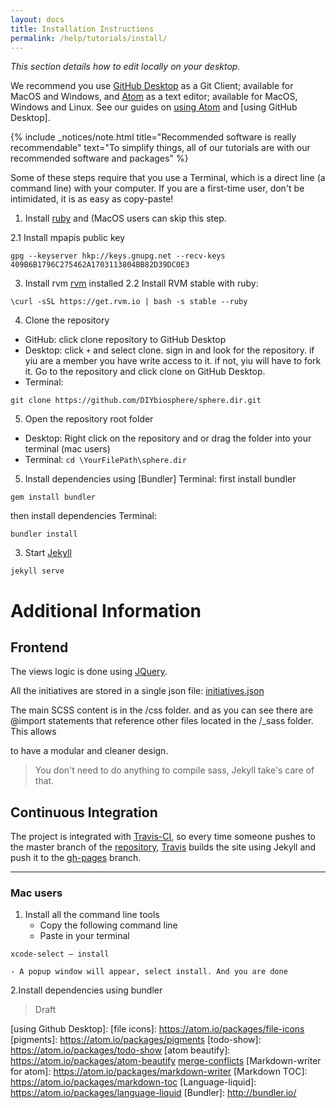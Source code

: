 ```yaml
---
layout: docs
title: Installation Instructions
permalink: /help/tutorials/install/
---
```


_This section details how to edit locally on your desktop._

We recommend you use [GitHub Desktop] as a Git Client; available for MacOS and Windows, and [Atom] as a text editor; available for MacOS, Windows and Linux. See our guides on [using Atom] and [using GitHub Desktop].

{% include _notices/note.html title="Recommended software is really recommendable" text="To simplify things, all of our tutorials are with our recommended software and packages" %}

Some of these steps require that you use a Terminal, which is a direct line (a command line) with your computer. If you are a first-time user, don't be intimidated, it is as easy as copy-paste!

1. Install [ruby](https://www.ruby-lang.org/en/documentation/installation/) and (MacOS users can skip this step.

  2.1 Install mpapis public key
  ```
  gpg --keyserver hkp://keys.gnupg.net --recv-keys 409B6B1796C275462A1703113804BB82D39DC0E3
  ```


3. Install rvm
[rvm](https://rvm.io/rvm/install) installed
  2.2 Install RVM stable with ruby:
  ```
  \curl -sSL https://get.rvm.io | bash -s stable --ruby
```

4. Clone the repository
  - GitHub: click clone repository to GitHub Desktop
  - Desktop: click `+` and select clone. sign in and look for the repository. if yiu are a member you have write access to it. if not, yiu will have to fork it.
Go to the repository and click clone on GitHub Desktop.
  - Terminal:
```
git clone https://github.com/DIYbiosphere/sphere.dir.git
```

5. Open the repository root folder
 - Desktop: Right click on the repository and
or drag the folder into your terminal (mac users)
 - Terminal:
``` cd \YourFilePath\sphere.dir ```


5. Install dependencies using [Bundler]
Terminal: first install bundler
```
gem install bundler
```
then install dependencies
Terminal:
  ```
  bundler install
  ```


3. Start [Jekyll](https://jekyllrb.com/)
```
jekyll serve
```

# Additional Information

## Frontend
The views logic is done using [JQuery](https://jquery.com/).

All the initiatives are stored in a single json file:
[initiatives.json](https://github.com/DIYbiosphere/sphere.dir/blob/gh-pages/js/data/initiatives.json)

The main SCSS content is in the /css folder. and as you can see there are @import
statements that reference other files located in the /\_sass folder. This allows


to have a modular and cleaner design.

> You don't need to do anything to compile sass, Jekyll take's care of that.


## Continuous Integration
The project is integrated with [Travis-CI](https://travis-ci.org/), so every
time someone pushes to the master branch of the
[repository](https://github.com/DIYbiosphere/sphere.dir),
[Travis](https://travis-ci.org/) builds the site using Jekyll and push it to the
[gh-pages](https://github.com/DIYbiosphere/sphere.dir/tree/gh-pages) branch.

---

### Mac users
1. Install all the command line tools
	- Copy the following command line
	- Paste in your terminal
```
xcode-select — install
```
	- A popup window will appear, select install. And you are done
2.Install dependencies using bundler


> Draft


[GitHub Desktop]: https://desktop.github.com/
[Atom]: https://atom.io/
[using atom]: /help/tutorials/
[using Github Desktop]:
[file icons]: https://atom.io/packages/file-icons
[pigments]: https://atom.io/packages/pigments
[todo-show]: https://atom.io/packages/todo-show
[atom beautify]: https://atom.io/packages/atom-beautify
[merge-conflicts](https://atom.io/packages/merge-conflicts)
[Markdown-writer for atom]: https://atom.io/packages/markdown-writer
[Markdown TOC]: https://atom.io/packages/markdown-toc
[Language-liquid]: https://atom.io/packages/language-liquid
[Bundler]: http://bundler.io/
